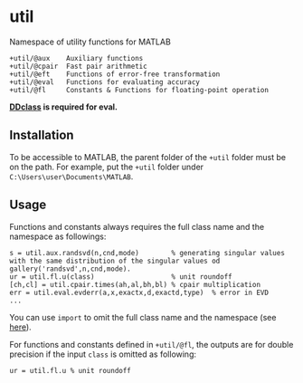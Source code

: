 # util
Namespace of utility functions for MATLAB

```
+util/@aux    Auxiliary functions
+util/@cpair  Fast pair arithmetic
+util/@eft    Functions of error-free transformation
+util/@eval   Functions for evaluating accuracy
+util/@fl     Constants & Functions for floating-point operation
```

**[DDclass]([URL](https://github.com/UCHINO-Yuki/DDclass)) is required for eval.**

## Installation
To be accessible to MATLAB, the parent folder of the  ``+util`` folder must be on the path.
For example, put the ``+util`` folder under ``C:\Users\user\Documents\MATLAB``.

## Usage
Functions and constants always requires the full class name and the namespace as followings:
```
s = util.aux.randsvd(n,cnd,mode)        % generating singular values with the same distribution of the singular values od gallery('randsvd',n,cnd,mode).
ur = util.fl.u(class)                   % unit roundoff
[ch,cl] = util.cpair.times(ah,al,bh,bl) % cpair multiplication
err = util.eval.evderr(a,x,exactx,d,exactd,type)  % error in EVD
...
```

You can use ``import`` to omit  the full class name and the namespace (see [here](https://www.mathworks.com/help/matlab/ref/import.html)).

For functions and constants defined in ``+util/@fl``, the outputs are for double precision if the input ``class`` is omitted as following:
```
ur = util.fl.u % unit roundoff
```
